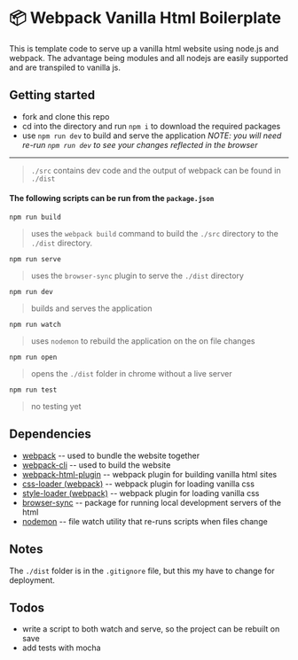 # 📦 Webpack Vanilla Html Boilerplate

This is template code to serve up a vanilla html website using node.js and webpack. The advantage being modules and all nodejs are easily supported and are transpiled to vanilla js.

## Getting started

* fork and clone this repo
* cd into the directory and run `npm i` to download the required packages
* use `npm run dev` to build and serve the application *NOTE: you will need re-run `npm run dev` to see your changes reflected in the browser*
  
---

> `./src` contains dev code and the output of webpack can be found in `./dist`

#### The following scripts can be run from the `package.json`

`npm run build` 

> uses the `webpack build` command to build the `./src` directory to the `./dist` directory.

`npm run serve` 

> uses the `browser-sync` plugin to serve the `./dist` directory

`npm run dev`

> builds and serves the application

`npm run watch`

> uses `nodemon` to rebuild the application on the on file changes

`npm run open`

> opens the `./dist` folder in chrome without a live server

`npm run test` 

> no testing yet

## Dependencies 

* [webpack](https://webpack.js.org/) -- used to bundle the website together
* [webpack-cli](https://webpack.js.org/api/cli/) -- used to build the website
* [webpack-html-plugin](https://webpack.js.org/plugins/html-webpack-plugin/) -- webpack plugin for building vanilla html sites
* [css-loader (webpack)](https://webpack.js.org/loaders/css-loader/) -- webpack plugin for loading vanilla css
* [style-loader (webpack)](https://webpack.js.org/loaders/style-loader/) -- webpack plugin for loading vanilla css
* [browser-sync](https://browsersync.io/) -- package for running local development servers of the html
* [nodemon](https://www.npmjs.com/package/nodemon) -- file watch utility that re-runs scripts when files change

## Notes

The `./dist` folder is in the `.gitignore` file, but this my have to change for deployment.

## Todos

* write a script to both watch and serve, so the project can be rebuilt on save
* add tests with mocha
